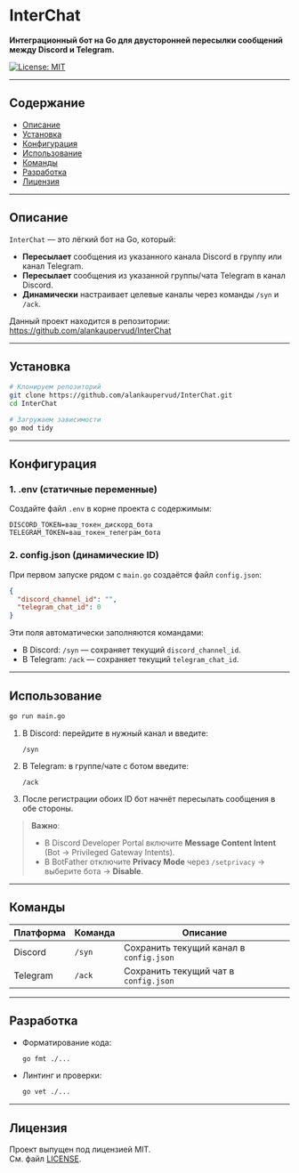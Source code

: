 # InterChat

**Интеграционный бот на Go для двусторонней пересылки сообщений между Discord и Telegram.**

[![License: MIT](https://img.shields.io/badge/License-MIT-blue.svg)](LICENSE)

---

## Содержание

- [Описание](#описание)
- [Установка](#установка)
- [Конфигурация](#конфигурация)
- [Использование](#использование)
- [Команды](#команды)
- [Разработка](#разработка)
- [Лицензия](#лицензия)

---

## Описание

`InterChat` — это лёгкий бот на Go, который:

- **Пересылает** сообщения из указанного канала Discord в группу или канал Telegram.
- **Пересылает** сообщения из указанной группы/чата Telegram в канал Discord.
- **Динамически** настраивает целевые каналы через команды `/syn` и `/ack`.

Данный проект находится в репозитории: https://github.com/alankaupervud/InterChat

---

## Установка

```bash
# Клонируем репозиторий
git clone https://github.com/alankaupervud/InterChat.git
cd InterChat

# Загружаем зависимости
go mod tidy
```

---

## Конфигурация

### 1. .env (статичные переменные)

Создайте файл `.env` в корне проекта с содержимым:

```dotenv
DISCORD_TOKEN=ваш_токен_дискорд_бота
TELEGRAM_TOKEN=ваш_токен_телеграм_бота
```

### 2. config.json (динамические ID)

При первом запуске рядом с `main.go` создаётся файл `config.json`:

```json
{
  "discord_channel_id": "",
  "telegram_chat_id": 0
}
```

Эти поля автоматически заполняются командами:

- В Discord: `/syn` — сохраняет текущий `discord_channel_id`.
- В Telegram: `/ack` — сохраняет текущий `telegram_chat_id`.

---

## Использование

```bash
go run main.go
```

1. В Discord: перейдите в нужный канал и введите:
   ```
   /syn
   ```
2. В Telegram: в группе/чате с ботом введите:
   ```
   /ack
   ```
3. После регистрации обоих ID бот начнёт пересылать сообщения в обе стороны.

> **Важно**:
> - В Discord Developer Portal включите **Message Content Intent** (Bot → Privileged Gateway Intents).
> - В BotFather отключите **Privacy Mode** через `/setprivacy` → выберите бота → **Disable**.

---

## Команды

| Платформа | Команда | Описание                             |
|-----------|---------|--------------------------------------|
| Discord   | `/syn`  | Сохранить текущий канал в `config.json` |
| Telegram  | `/ack`  | Сохранить текущий чат в `config.json`    |

---

## Разработка

- Форматирование кода:
  ```bash
  go fmt ./...
  ```
- Линтинг и проверки:
  ```bash
  go vet ./...
  ```

---

## Лицензия

Проект выпущен под лицензией MIT.  
См. файл [LICENSE](LICENSE).

